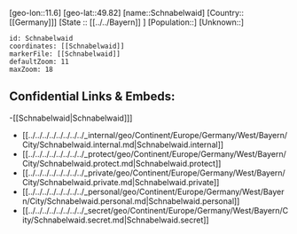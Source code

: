 ﻿---
location: [49.82,11.6]
mapzoom: [7,12] 
mapmarker: city 
type: City
tags:
- geo/City


SpocWebEntityId: 34054
isDeleted: false
confidential: public

---
[geo-lon::11.6]
[geo-lat::49.82]
[name::Schnabelwaid]
[Country::[[Germany]]]
[State :: [[../../Bayern]] ]
[Population::]
[Unknown::]


```leaflet
id: Schnabelwaid
coordinates: [[Schnabelwaid]]
markerFile: [[Schnabelwaid]]
defaultZoom: 11 
maxZoom: 18
```


## Confidential Links & Embeds: 
-[[Schnabelwaid|Schnabelwaid]]] 
- [[../../../../../../../../_internal/geo/Continent/Europe/Germany/West/Bayern/City/Schnabelwaid.internal.md|Schnabelwaid.internal]] 
- [[../../../../../../../../_protect/geo/Continent/Europe/Germany/West/Bayern/City/Schnabelwaid.protect.md|Schnabelwaid.protect]] 
- [[../../../../../../../../_private/geo/Continent/Europe/Germany/West/Bayern/City/Schnabelwaid.private.md|Schnabelwaid.private]] 
- [[../../../../../../../../_personal/geo/Continent/Europe/Germany/West/Bayern/City/Schnabelwaid.personal.md|Schnabelwaid.personal]] 
- [[../../../../../../../../_secret/geo/Continent/Europe/Germany/West/Bayern/City/Schnabelwaid.secret.md|Schnabelwaid.secret]] 
